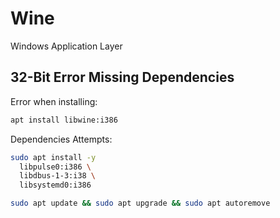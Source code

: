 # Wine 

Windows Application Layer

## 32-Bit Error Missing Dependencies

Error when installing:

```sh
apt install libwine:i386
```

Dependencies Attempts:

```sh
sudo apt install -y
  libpulse0:i386 \
  libdbus-1-3:i38 \
  libsystemd0:i386

sudo apt update && sudo apt upgrade && sudo apt autoremove
```


